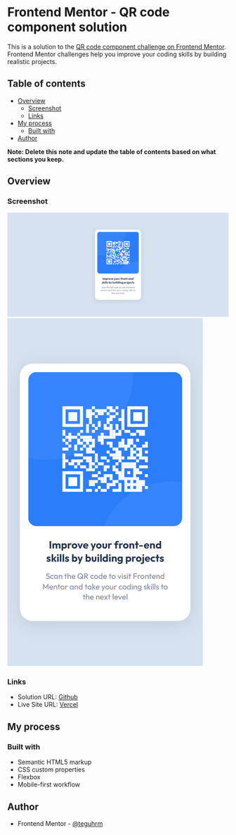 # Frontend Mentor - QR code component solution

This is a solution to the [QR code component challenge on Frontend Mentor](https://www.frontendmentor.io/challenges/qr-code-component-iux_sIO_H). Frontend Mentor challenges help you improve your coding skills by building realistic projects. 

## Table of contents

- [Overview](#overview)
  - [Screenshot](#screenshot)
  - [Links](#links)
- [My process](#my-process)
  - [Built with](#built-with)
- [Author](#author)

**Note: Delete this note and update the table of contents based on what sections you keep.**

## Overview

### Screenshot

![](./screenshoot/dekstop.png)
![](./screenshoot/mobile.png)

### Links

- Solution URL: [Github](https://github.com/teguhrm/qrcodecomponent.git)
- Live Site URL: [Vercel](https://qrcode-phi.vercel.app/)

## My process

### Built with

- Semantic HTML5 markup
- CSS custom properties
- Flexbox
- Mobile-first workflow

## Author

- Frontend Mentor - [@teguhrm](https://www.frontendmentor.io/profile/teguhrm)

